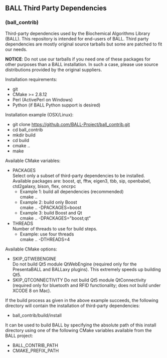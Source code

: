## BALL Third Party Dependencies
### (ball_contrib)

Third-party dependencies used by the Biochemical Algorithms Library (BALL). 
This repository is intended for end-users of BALL.
Third party dependencies are mostly original source tarballs but some are patched to fit our needs.

**NOTICE**: Do not use our tarballs if you need one of these packages for other purposes than a BALL installation.
In such a case, please use source distributions provided by the original suppliers.

Installation requirements:  
- git 
- CMake >= 2.8.12
- Perl (ActivePerl on Windows)
- Python (if BALL Python support is desired)

Installation example (OSX/Linux):  
- git clone https://github.com/BALL-Project/ball_contrib.git  
- cd ball_contrib  
- mkdir build  
- cd build  
- cmake ..  
- make  

Available CMake variables:
 - PACKAGES  
   Select only a subset of third-party dependencies to be installed.  
   Available packages are: boost, qt, fftw, eigen3, tbb, sip, openbabel, ctd2galaxy, bison, flex, oncrpc
   * Example 1: build all dependencies (recommended)  
     cmake ..
   * Example 2: build only Boost  
     cmake .. -DPACKAGES=boost
   * Example 3: build Boost and Qt  
     cmake .. -DPACKAGES="boost;qt"  
 - THREADS   
   Number of threads to use for build steps.  
   * Example: use four threads  
     cmake .. -DTHREADS=4  

Available CMake options:
 - SKIP_QTWEBENGINE  
   Do not build Qt5 module QtWebEngine (required only for the PresentaBALL and BALLaxy plugins). This extremely speeds up building Qt5.
 - SKIP_QTCONNECTIVITY
   Do not build Qt5 module QtConnectivity (required only for bluetooth and RFID functionality; does not build under XCODE 8 on Mac).

If the build process as given in the above example succeeds, the following directory 
will contain the installation of third-party dependencies:  
 - ball_contrib/build/install  

It can be used to build BALL by specifying the absolute path of this install directory using one
of the following CMake variables available from the BALL project:  
 - BALL_CONTRIB_PATH
 - CMAKE_PREFIX_PATH




